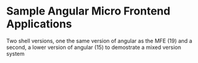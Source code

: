# Sample Angular Micro Frontend Applications

Two shell versions, one the same version of angular as the MFE (19) and a second, a lower version of angular (15) to demostrate a mixed version system

